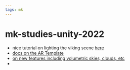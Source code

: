 ```yaml
---
tags: mk
---
```



# mk-studies-unity-2022

- nice tutorial on lighting the viking scene [here](https://www.youtube.com/watch?v=5dRVRyyGR4A)
- [docs on the AR Template](https://docs.unity3d.com/Packages/com.unity.template.ar@3.0/manual/index.html)
- [on new features including volumetric skies, clouds, etc](https://www.youtube.com/watch?v=p48rNiJBFG0)
- 
